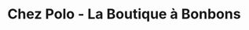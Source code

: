 ---
title: "Chez Polo - La Boutique à Bonbons"
url: /saint-palais/chez-polo-la-boutique-a-bonbons/
shop: confiserie
---